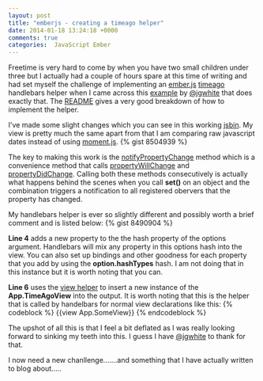```yaml
---
layout: post
title: "emberjs - creating a timeago helper"
date: 2014-01-18 13:24:18 +0000
comments: true
categories:  JavaScript Ember
---
```

Freetime is very hard to come by when you have two small children under three but I actually had a couple of hours spare at this time of writing and  had set myself the challenge of implementing an <a target="_blank" href="http://emberjs.com/">ember.js</a> <a href="http://timeago.yarp.com/" target="_blank">timeago</a> handlebars helper when I came across this <a href="https://github.com/jgwhite/ember-time" target="_blank">example</a> by <a href="https://twitter.com/jgwhite" target="_blank">@jgwhite</a> that does exactly that.  The <a href="https://github.com/jgwhite/ember-time/blob/master/README.md" target="_blank">README</a> gives a very good breakdown of how to implement the helper.

I've made some slight changes which you can see in this working <a href="http://jsbin.com/iWUKAKiH/4/edit" target="_blank">jsbin</a>.  My view is pretty much the same apart from that I am comparing raw javascript dates instead of using <a href="http://momentjs.com/" target="_blank">moment.js</a>.
{% gist 8504939 %}

The key to making this work is the <a href="http://emberjs.com/api/classes/Ember.Observable.html#method_notifyPropertyChange" target="_blank">notifyPropertyChange</a> method which is a convenience method that calls <a href="http://emberjs.com/api/classes/Ember.Observable.html#method_propertyWillChange" target="_blank">propertyWillChange</a> and <a href="http://emberjs.com/api/classes/Ember.Observable.html#method_propertyDidChange" target="_blank">propertyDidChange</a>.  Calling both these methods consecutively is actually what happens behind the scenes when you call **set()** on an object and the combination triggers a notification to all registered obervers that the property has changed.

My handlebars helper is ever so slightly different and possibly worth a brief comment and is listed below:
{% gist 8490904 %}

**Line 4** adds a new property to the the hash property of the options argument.  Handlebars will mix any property in this options hash into the view. You can also set up bindings and other goodness for each property that you add by using the **option.hashTypes** hash.  I am not doing that in this instance but it is worth noting that you can.

**Line 6** uses the <a href="http://emberjs.com/api/classes/Ember.Handlebars.helpers.html#method_view" target="_blank">view helper</a> to insert a new instance of the **App.TimeAgoView** into the output.  It is worth noting that this is the helper that is called by handelbars for normal view declarations like this:
{% codeblock %}
&#123;&#123;view App.SomeView&#125;&#125;
{% endcodeblock %}  

The upshot of all this is that I feel a bit deflated as I was really looking forward to sinking my teeth into this.  I guess I have <a href="https://twitter.com/jgwhite" target="_blank">@jgwhite</a> to thank for that. 

I now need a new chanllenge.......and something that I have actually written to blog about.....